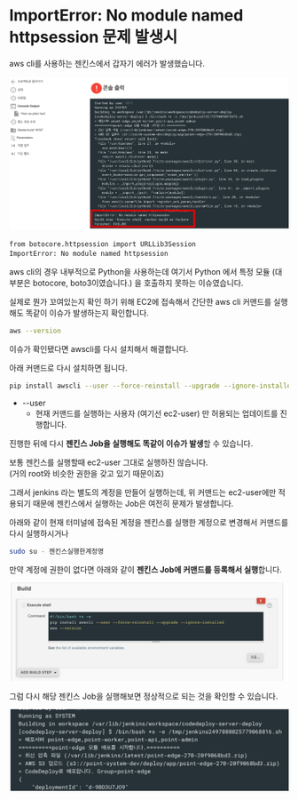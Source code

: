 # ImportError: No module named httpsession 문제 발생시

aws cli를 사용하는 젠킨스에서 갑자기 에러가 발생했습니다.  

![1](./images/1.png)

```bash
from botocore.httpsession import URLLib3Session
ImportError: No module named httpsession
```

aws cli의 경우 내부적으로 Python을 사용하는데 여기서 Python 에서 특정 모듈 (대부분은 botocore, boto3이였습니다.) 을 호출하지 못하는 이슈였습니다.  

실제로 뭔가 꼬여있는지 확인 하기 위해 EC2에 접속해서 간단한 aws cli 커맨드를 실행해도 똑같이 이슈가 발생하는지 확인합니다. 

```bash
aws --version
```

이슈가 확인됐다면 awscli를 다시 설치해서 해결합니다.  
  
아래 커맨드로 다시 설치하면 됩니다.

```bash
pip install awscli --user --force-reinstall --upgrade --ignore-installed
```

* --user
  * 현재 커맨드를 실행하는 사용자 (여기선 ec2-user) 만 허용되는 업데이트를 진행합니다.

진행한 뒤에 다시 **젠킨스 Job을 실행해도 똑같이 이슈가 발생**할 수 있습니다.  
  
보통 젠킨스를 실행할때 ec2-user 그대로 실행하진 않습니다.  
(거의 root와 비슷한 권한을 갖고 있기 때문이죠)  
  
그래서 jenkins 라는 별도의 계정을 만들어 실행하는데, 위 커맨드는 ec2-user에만 적용되기 때문에 젠킨스에서 실행하는 Job은 여전히 문제가 발생합니다.  
  
아래와 같이 현재 터미널에 접속된 계정을 젠킨스를 실행한 계정으로 변경해서 커맨드를 다시 실행하시거나

```bash
sudo su - 젠킨스실행한계정명
```

만약 계정에 권한이 없다면 아래와 같이 **젠킨스 Job에 커맨드를 등록해서 실행**합니다.

![2](./images/2.png)

그럼 다시 해당 젠킨스 Job을 실행해보면 정상적으로 되는 것을 확인할 수 있습니다.

![3](./images/3.png)


